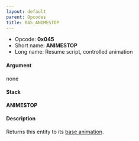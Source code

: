 ```yaml
---
layout: default
parent: Opcodes
title: 045_ANIMESTOP
---
```


-   Opcode: **0x045**
-   Short name: **ANIMESTOP**
-   Long name: Resume script, controlled animation

#### Argument

none

#### Stack

  
**ANIMESTOP**

#### Description

Returns this entity to its [base animation](02C_BASEANIME.md).
